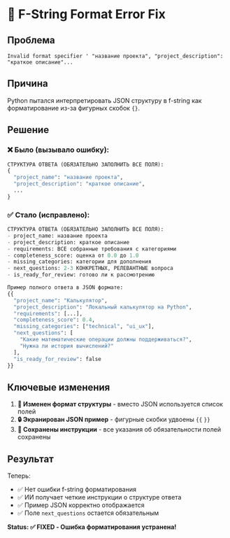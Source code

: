 # 🔧 F-String Format Error Fix

## Проблема
```
Invalid format specifier ' "название проекта", "project_description": "краткое описание"...
```

## Причина
Python пытался интерпретировать JSON структуру в f-string как форматирование из-за фигурных скобок `{}`.

## Решение

### ❌ Было (вызывало ошибку):
```python
СТРУКТУРА ОТВЕТА (ОБЯЗАТЕЛЬНО ЗАПОЛНИТЬ ВСЕ ПОЛЯ):
{
  "project_name": "название проекта",
  "project_description": "краткое описание",
  ...
}
```

### ✅ Стало (исправлено):
```python
СТРУКТУРА ОТВЕТА (ОБЯЗАТЕЛЬНО ЗАПОЛНИТЬ ВСЕ ПОЛЯ):
- project_name: название проекта
- project_description: краткое описание
- requirements: ВСЕ собранные требования с категориями
- completeness_score: оценка от 0.0 до 1.0
- missing_categories: категории для дополнения
- next_questions: 2-3 КОНКРЕТНЫХ, РЕЛЕВАНТНЫЕ вопроса
- is_ready_for_review: готово ли к рассмотрению

Пример полного ответа в JSON формате:
{{
  "project_name": "Калькулятор",
  "project_description": "Локальный калькулятор на Python",
  "requirements": [...],
  "completeness_score": 0.4,
  "missing_categories": ["technical", "ui_ux"],
  "next_questions": [
    "Какие математические операции должны поддерживаться?",
    "Нужна ли история вычислений?"
  ],
  "is_ready_for_review": false
}}
```

## Ключевые изменения

1. **📝 Изменен формат структуры** - вместо JSON используется список полей
2. **🔒 Экранирован JSON пример** - фигурные скобки удвоены `{{` `}}`
3. **🎯 Сохранены инструкции** - все указания об обязательности полей сохранены

## Результат

Теперь:
- ✅ Нет ошибки f-string форматирования
- ✅ ИИ получает четкие инструкции о структуре ответа
- ✅ Пример JSON корректно отображается
- ✅ Поле `next_questions` остается обязательным

**Status: ✅ FIXED - Ошибка форматирования устранена!**